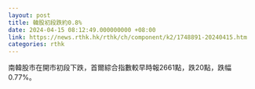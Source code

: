 ```yaml
---
layout: post
title: 韓股初段跌約0.8%
date: 2024-04-15 08:12:49.000000000 +08:00
link: https://news.rthk.hk/rthk/ch/component/k2/1748891-20240415.htm
categories: rthk
---
```


南韓股市在開市初段下跌，首爾綜合指數較早時報2661點，跌20點，跌幅0.77%。
